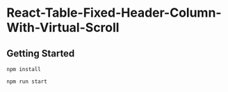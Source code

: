 # React-Table-Fixed-Header-Column-With-Virtual-Scroll

## Getting Started

`npm install`

`npm run start`

